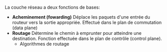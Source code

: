 La couche réseau a deux fonctions de bases:
- **Acheminement (fowarding)**
  Déplace les paquets d'une entrée du routeur vers la sortie appropriée. Effectué dans le plan de commutation (data plane)
- **Routage**
  Détermine le chemin à emprunter pour atteindre une destination. Fonction effectuée dans le plan de contrôle (control plane). 
	- Algorithmes de routage
